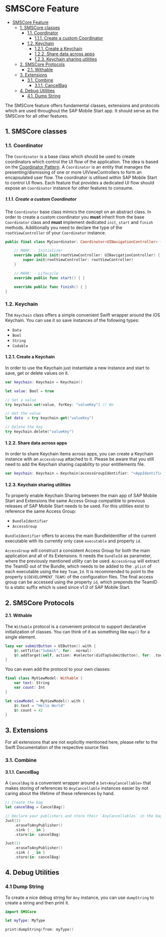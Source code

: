 # SMSCore Feature
<a id="markdown-smscore-feature" name="smscore-feature"></a>

<!-- TOC -->

- [SMSCore Feature](#smscore-feature)
  - [1. SMSCore classes](#1-smscore-classes)
    - [1.1. Coordinator](#11-coordinator)
        - [1.1.1. Create a custom Coordinator](#111-create-a-custom-coordinator)
    - [1.2. Keychain](#12-keychain)
      - [1.2.1. Create a Keychain](#121-create-a-keychain)
      - [1.2.2. Share data across apps](#122-share-data-across-apps)
      - [1.2.3. Keychain sharing utilities](#123-keychain-sharing-utilities)
  - [2. SMSCore Protocols](#2-smscore-protocols)
      - [2.1. Withable](#21-withable)
  - [3. Extensions](#3-extensions)
    - [3.1. Combine](#31-combine)
      - [3.1.1. CancelBag](#311-cancelbag)
  - [4. Debug Utilities ](#4-debug-utilities)
    - [4.1. Dump String](#41-dump-string)


<!-- /TOC -->



The SMSCore feature offers fundamental classes, extensions and protocols which are used throughout the SAP Mobile Start app. It should serve as the SMSCore for all other features.

## 1. SMSCore classes 
<a id="markdown-smscore-classes" name="smscore-classes"></a>

### 1.1. Coordinator 
<a id="markdown-coordinator" name="coordinator"></a>

The `Coordinator` is a base class which should be used to create coordinators which control the UI flow of the application. The idea is based on the [Coordinator Pattern](https://www.youtube.com/watch?v=a1g3k3NObkE&t=1023s&ab_channel=CocoaHeadsStockholm). A `Coordinator` is an entity that manages the presenting/dismissing of one or more UIViewControllers to form an encapsulated user flow. The coordinator is utilised within SAP Mobile Start to control UI flows. Each feature that provides a dedicated UI flow should expose an `Coordinator` instance for other features to consume. 

##### 1.1.1. Create a custom Coordinator 
<a id="markdown-create-a-custom-coordinator" name="create-a-custom-coordinator"></a>

The `Coordinator` base class mimics the concept on an abstract class. In order to create a custom coordinator you __must__ inherit from the base `Coordinator` class and __must__ implement dedicated `init`, `start` and `finish` methods. Additionally you need to declare the type of the `rootViewController` of your `Coordinator` instance.

```swift
public final class MyCoordinator: Coordinator<UINavigationController> {

    // MARK: - Initializer
    override public init(rootViewController: UINavigationController) {
        super.init(rootViewController: rootViewController)
    }

    // MARK: - Lifecycle
    override public func start() { }

    override public func finish() { }
}
```

### 1.2. Keychain
<a id="markdown-keychain" name="keychain"></a>

The `Keychain` class offers a simple convenient Swift wrapper around the iOS Keychain. You can use it so save instances of the following types:

- `Data`
- `Bool`
- `String`
- `Codable`

#### 1.2.1. Create a Keychain
<a id="markdown-create-a-keychain" name="create-a-keychain"></a>

 In order to use the Keychain just instantiate a new instance and start to save, get or delete values on it.

 ```swift
 var keychain: Keychain = Keychain()

 let value: Bool = true

 // Set a value
 try keychain.set(value, forKey: "valueKey") // Wo

 // Get the value
 let data  = try keychain.get("valueKey")

 // Delete the key
 try keychain.delete("valueKey")
 ```

#### 1.2.2. Share data across apps 
<a id="markdown-share-data-across-apps" name="share-data-across-apps"></a>
 <a id="markdown-share-data-across-apps" name="share-data-across-apps"></a>

In order to share Keychain items across apps, you can create a Keychain instance with an `accessGroup` attached to it. Please be aware that you still need to add the Keychain sharing capability to your entitlements file.

```swift
var keychain: Keychain = Keychain(accessGroupIdentifier: "<AppIdentifier>.com.test")
```

#### 1.2.3. Keychain sharing utilities 
<a id="markdown-keychain-sharing-utilities" name="keychain-sharing-utilities"></a>

To properly enable Keychain Sharing between the main app of SAP Mobile Start and Extensions the same Access Group compatible to previous releases of SAP Mobile Start needs to be used. For this utilities exist to reference the same Access Group:

- `BundleIdentifier`
- `AccessGroup`

`BundleIdentifier` offers to access the main BundleIdentifier of the current executable with its currently only case `executable` and property `id`.

`AccessGroup` will construct a consistent Access Group for both the main application and all of its Extensions.
It needs the `bundleId` as parameter, where the previously mentioned utility can be used.
`AccessGroup` will extract the TeamID out of the Bundle, which needs to be added to the `.plist` of each executable using the key `Team_Id`.
It is recommended to point to the property `$(DEVELOPMENT_TEAM)` of the configuration files.
The final access group can be accessed using the property `id`, which prepends the TeamID to a static suffix which is used since v1.0 of SAP Mobile Start.

## 2. SMSCore Protocols 
<a id="markdown-smscore-protocols" name="smscore-protocols"></a>

#### 2.1. Withable 
<a id="markdown-withable" name="withable"></a>

The `Withable` protocol is a convenient protocol to support declarative initialization of classes. You can think of it as something like `map()` for a single element.

```swift
lazy var submitButton = UIButton().with {
    $0.setTitle("Submit", for: .normal)
    $0.addTarget(self, action: #selector(didTapSubmitButton), for: .touchUpInside)
}
```

You can even add the protocol to your own classes:

```swift
final class MyViewModel: Withable {
    var text: String
    var count: Int
}

let viewModel = MyViewModel().with {
    $0.text = "Hello World"
    $0.count = 42
}
```

## 3. Extensions 
<a id="markdown-extensions" name="extensions"></a>

For all extensions that are not explicitly mentioned here, please refer to the Swift Documentation of the respective source files

### 3.1. Combine 
<a id="markdown-combine" name="combine"></a>

#### 3.1.1. CancelBag 
<a id="markdown-cancelbag" name="cancelbag"></a>

A `CancelBag` is a convenient wrapper around a `Set<AnyCancellable>` that makes storing of references to `AnyCancellable` instances easier by not caring about the lifetime of these references by hand. 

```swift
// Create the bag
let cancelBag = CancelBag()

// Declare your publishers and store their `AnyCancellables` in the bag
Just(1)
    .eraseToAnyPublisher()
    .sink { _ in }
    .store(in: cancelBag)

Just(1)
    .eraseToAnyPublisher()
    .sink { _ in }
    .store(in: cancelBag)
```

## 4. Debug Utilities 
<a id="markdown-debug-utilities" name="debug-utilities"></a>


### 4.1 Dump String 
<a id="markdown-dump-string" name="dump-string"></a>

To create a nice debug string for `Any` instance, you can use `dumpString` to create a string and then print it.

```swift
import SMSCore

let myType: MyType

print(dumpString(from: myType))
```
